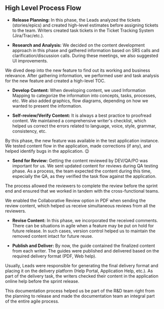 ## High Level Process Flow

- **Release Planning:** In this phase, the Leads analyzed the tickets (stories/epics) and created high-level estimates before assigning tickets to the team. Writers created task tickets in the Ticket Tracking System (Jira/Trac/etc.).

- **Research and Analysis:** We decided on the content development approach in this phase and gathered information based on SRS calls and clarification/discussion calls. During these meetings, we also suggested UI improvements.

We dived deep into the new feature to find out its working and business relevance. After gathering information, we performed user and task analysis for the new feature and created a high-level TOC.

- **Develop Content:** When developing content, we used Information Mapping to categorize the information into concepts, tasks, processes, etc. We also added graphics, flow diagrams, depending on how we wanted to present the information. 

- **Self-review/Verify Content:** It is always a best practice to proofread content. We maintained a comprehensive writer's checklist, which helped us correct the errors related to language, voice, style, grammar, consistency, etc.

By this phase, the new feature was available in the test application instance. We tested content flow in the application, made corrections (if any), and helped identify bugs in the application. 😉

- **Send for Review:** Getting the content reviewed by DEV/QA/PO was important for us. We sent updated content for reviews during QA testing phase. As a process, the team expected the content during this time, especially the QA, as they verified the task flow against the application. 

The process allowed the reviewers to complete the review before the sprint end and ensured that we worked in tandem with the cross-functional teams.

We enabled the Collaborative Review option in PDF when sending the review content, which helped us receive simultaneous reviews from all the reviewers.

- **Revise Content:** In this phase, we incorporated the received comments. There can be situations in agile when a feature may be put on hold for future release. In such cases, version control helped us to maintain the removed content intact for future reuse.

- **Publish and Deliver:** By now, the guide contained the finalized content from each writer. The guides were published and delivered based on the required delivery format (PDF, Web help). 

Usually, Leads were responsible for generating the final delivery format and placing it on the delivery platform (Help Portal, Application Help, etc.). As part of the delivery task, the writers checked their content in the application online help before the sprint release. 

This documentation process helped us be part of the R&D team right from the planning to release and made the documentation team an integral part of the entire agile process.

